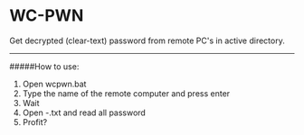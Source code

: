 # WC-PWN
Get decrypted (clear-text) password from remote PC's in active directory.

---
#####How to use:
1. Open wcpwn.bat
2. Type the name of the remote computer and press enter
3. Wait
4. Open <REMOTE-PC-NAME>-<RANDOM>.txt and read all password
5. Profit?

